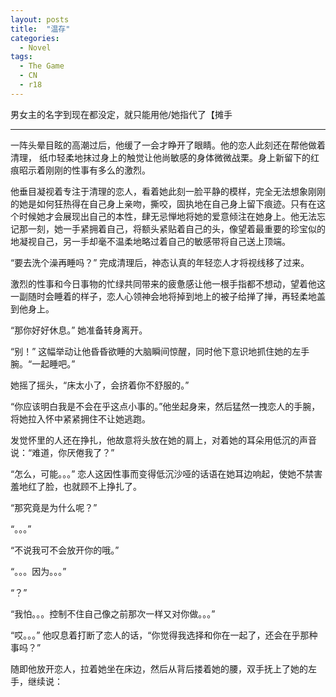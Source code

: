 ```yaml
---
layout: posts
title:  "温存"
categories: 
  - Novel
tags: 
  - The Game
  - CN
  - r18
---
```


男女主的名字到现在都没定，就只能用他/她指代了【摊手

---------------------------------------------------------------------------

一阵头晕目眩的高潮过后，他缓了一会才睁开了眼睛。他的恋人此刻还在帮他做着清理，
纸巾轻柔地抹过身上的触觉让他尚敏感的身体微微战栗。身上新留下的红痕昭示着刚刚的性事有多么的激烈。

他垂目凝视着专注于清理的恋人，看着她此刻一脸平静的模样，完全无法想象刚刚的她是如何狂热得在自己身上亲吻，撕咬，固执地在自己身上留下痕迹。只有在这个时候她才会展现出自己的本性，肆无忌惮地将她的爱意倾注在她身上。他无法忘记那一刻，她一手紧拥着自己，将额头紧贴着自己的头，像望着最重要的珍宝似的地凝视自己，另一手却毫不温柔地略过着自己的敏感带将自己送上顶端。

“要去洗个澡再睡吗？” 完成清理后，神态认真的年轻恋人才将视线移了过来。

激烈的性事和今日事物的忙绿共同带来的疲惫感让他一根手指都不想动，望着他这一副随时会睡着的样子，恋人心领神会地将掉到地上的被子给掸了掸，再轻柔地盖到他身上。

“那你好好休息。” 她准备转身离开。

“别！” 这幅举动让他昏昏欲睡的大脑瞬间惊醒，同时他下意识地抓住她的左手腕。“一起睡吧。”

她摇了摇头，“床太小了，会挤着你不舒服的。”

“你应该明白我是不会在乎这点小事的。”他坐起身来，然后猛然一拽恋人的手腕，将她拉入怀中紧紧拥住不让她逃跑。

发觉怀里的人还在挣扎，他故意将头放在她的肩上，对着她的耳朵用低沉的声音说：“难道，你厌倦我了？”

“怎么，可能。。。” 恋人这因性事而变得低沉沙哑的话语在她耳边响起，使她不禁害羞地红了脸，也就顾不上挣扎了。

“那究竟是为什么呢？”

“。。。”

“不说我可不会放开你的哦。”

“。。。因为。。。”

“？”

“我怕。。。控制不住自己像之前那次一样又对你做。。。”

“哎。。。” 他叹息着打断了恋人的话，“你觉得我选择和你在一起了，还会在乎那种事吗？”

随即他放开恋人，拉着她坐在床边，然后从背后搂着她的腰，双手抚上了她的左手，继续说：



